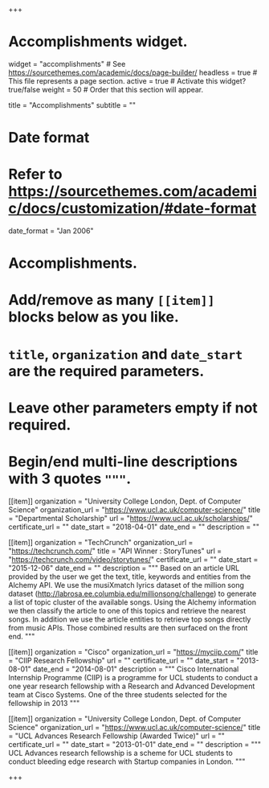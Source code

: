 +++
# Accomplishments widget.
widget = "accomplishments"  # See https://sourcethemes.com/academic/docs/page-builder/
headless = true  # This file represents a page section.
active = true  # Activate this widget? true/false
weight = 50  # Order that this section will appear.

title = "Accomplish&shy;ments"
subtitle = ""

# Date format
#   Refer to https://sourcethemes.com/academic/docs/customization/#date-format
date_format = "Jan 2006"

# Accomplishments.
#   Add/remove as many `[[item]]` blocks below as you like.
#   `title`, `organization` and `date_start` are the required parameters.
#   Leave other parameters empty if not required.
#   Begin/end multi-line descriptions with 3 quotes `"""`.

[[item]]
  organization = "University College London, Dept. of Computer Science"
  organization_url = "https://www.ucl.ac.uk/computer-science/"
  title = "Departmental Scholarship"
  url = "https://www.ucl.ac.uk/scholarships/"
  certificate_url = ""
  date_start = "2018-04-01"
  date_end = ""
  description = ""

[[item]]
  organization = "TechCrunch"
  organization_url = "https://techcrunch.com/"
  title = "API Winner : StoryTunes"
  url = "https://techcrunch.com/video/storytunes/"
  certificate_url = ""
  date_start = "2015-12-06"
  date_end = ""
  description = """
  Based on an article URL provided by the user we get the text, title, keywords and entities from the Alchemy API. We use the musiXmatch lyrics dataset of the million song dataset (http://labrosa.ee.columbia.edu/millionsong/challenge) to generate a list of topic cluster of the available songs. Using the Alchemy information we then classify the article to one of this topics and retrieve the nearest songs. In addition we use the article entities to retrieve top songs directly from music APIs. Those combined results are then surfaced on the front end.
  """
  
[[item]]
  organization = "Cisco"
  organization_url = "https://myciip.com/"
  title = "CIIP Research Fellowship"
  url = ""
  certificate_url = ""
  date_start = "2013-08-01"
  date_end = "2014-08-01"
  description = """
  Cisco International Internship Programme (CIIP) is a programme for UCL students to conduct a one year research fellowship with a Research and Advanced Development team at Cisco Systems. One of the three students selected for the fellowship in 2013 
  """
  
  [[item]]
  organization = "University College London, Dept. of Computer Science"
  organization_url = "https://www.ucl.ac.uk/computer-science/"
  title = "UCL Advances Research Fellowship (Awarded Twice)"
  url = ""
  certificate_url = ""
  date_start = "2013-01-01"
  date_end = ""
  description = """
  UCL Advances research fellowship is a scheme for UCL students to conduct bleeding edge research with Startup companies in London.
  """

+++
